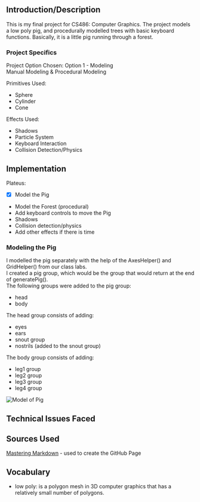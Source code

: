 ## Introduction/Description
This is my final project for CS486: Computer Graphics. The project models a low poly pig, and procedurally modelled trees with basic keyboard functions. Basically, it is a little pig running through a forest.

### Project Specifics
Project Option Chosen: Option 1 - Modeling  
Manual Modeling & Procedural Modeling

Primitives Used:
* Sphere
* Cylinder
* Cone

Effects Used:
* Shadows
* Particle System
* Keyboard Interaction
* Collision Detection/Physics

## Implementation
Plateus:
- [x] Model the Pig
* Model the Forest (procedural)
* Add keyboard controls to move the Pig
* Shadows
* Collision detection/physics
* Add other effects if there is time

### Modeling the Pig
I modelled the pig separately with the help of the AxesHelper() and GridHelper() from our class labs.  
I created a pig group, which would be the group that would return at the end of generatePig().  
The following groups were added to the pig group:
* head
* body  

The head group consists of adding:
* eyes
* ears
* snout group
* nostrils (added to the snout group)

The body group consists of adding:
* leg1 group
* leg2 group
* leg3 group
* leg4 group

![Model of Pig](https://github.com/adsantos97/ComputerGraphicsProject/images/modeledPig.JPG)

## Technical Issues Faced

## Sources Used
[Mastering Markdown](https://guides.github.com/features/mastering-markdown/) - used to create the GitHub Page

## Vocabulary
* low poly: is a polygon mesh in 3D computer graphics that has a relatively small number of polygons.
